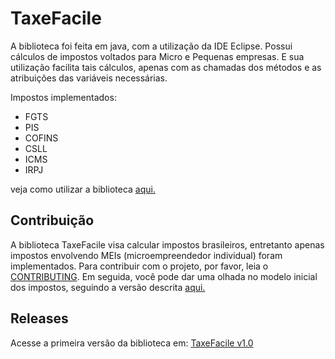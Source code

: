 # TaxeFacile

A biblioteca foi feita em java, com a utilização da IDE Eclipse. Possui cálculos de impostos voltados para Micro e Pequenas empresas. E sua utilização facilita tais cálculos, apenas com as chamadas dos métodos e as atribuições das variáveis necessárias.

Impostos implementados:
 * FGTS
 * PIS
 * COFINS
 * CSLL
 * ICMS
 * IRPJ
 
veja como utilizar a biblioteca [aqui.](https://github.com/LaTaxeEstLeVol/TaxeFacile/wiki/Como-usar)

## Contribuição

A biblioteca TaxeFacile visa calcular impostos brasileiros, entretanto apenas impostos envolvendo MEIs (microempreendedor individual) foram implementados.
Para contribuir com o projeto, por favor, leia o [CONTRIBUTING](https://github.com/LaTaxeEstLeVol/TaxeFacile/blob/master/.github/CONTRIBUTING.md). Em seguida, você pode dar uma olhada no modelo inicial dos impostos, seguindo a versão descrita [aqui.](https://raw.githubusercontent.com/wiki/LaTaxeEstLeVol/TaxeFacile/imgs/niveisImpostos.jpg)

## Releases

Acesse a primeira versão da biblioteca em: [TaxeFacile v1.0](https://github.com/LaTaxeEstLeVol/TaxeFacile/releases)
